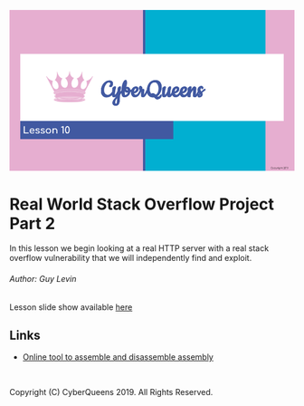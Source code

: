 
![Opening Slide](lesson_10_opening_slide.png?raw=true "Lesson 10 opening slide")

# Real World Stack Overflow Project Part 2

In this lesson we begin looking at a real HTTP server with a real stack overflow vulnerability that we will independently find and exploit.

###### Author: Guy Levin

Lesson slide show available [here](https://docs.google.com/presentation/d/132vL_0JehLBLHXE7sp04QygHwNFcCKiYqy-yVqrKxV0/edit?usp=sharing)

## Links

* [Online tool to assemble and disassemble assembly](https://defuse.ca/online-x86-assembler.htm)


&nbsp;
&nbsp;

Copyright (C) CyberQueens 2019. All Rights Reserved.